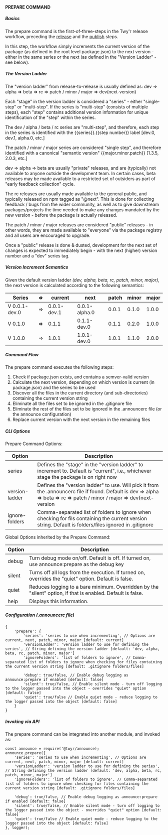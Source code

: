 #### PREPARE COMMAND

##### Basics
The prepare command is the first-of-three-steps in the Twy'r release workflow,
preceding the [release](RELEASE_COMMAND.md) and the [publish](PUBLISH_COMMAND.md)
steps.

In this step, the workflow simply increments the current version of the package
(as defined in the root level package.json) to the next version - either in the
same series or the next (as defined in the "Version Ladder" - see below).

##### The Version Ladder
The "version ladder" from release-to-release is usually defined as:
dev => alpha => beta => rc => patch / minor / major => dev(next-version)

Each "stage" in the version ladder is considered a "series" - either "single-step" or
"multi-step". If the series is "multi-step" (consists of multiple steps), each "step"
contains additional version information for unique identification of the "step" within
the series.

The dev / alpha / beta / rc series are "multi-step", and therefore, each step
in the series is identified with the {{series}}.{{step number}} label [dev.0, dev.1,
alpha.0, etc.]

The patch / minor / major series are considered "single step", and therefore identified
with a canonical "semantic version" {{major.minor.patch}} [1.3.5, 2.0.3, etc.]

dev => alpha => beta are usually "private" releases, and are (typically) not available
to anyone outside the development team. In certain cases, beta releases may be made
available to a restricted set of outsiders as part of "early feedback collection" cycle.

The rc releases are usually made available to the general public, and typically released on
npm tagged as "@next". This is done for collecting feedback / bugs from the wider community,
as well as to give downstream packages/projects the time needed to make any changes mandated
by the new version - before the package is actually released.

The patch / minor / major releases are considered "public" releases - in other words, they are
made available to "everyone" via the package registry and all users are encouraged to upgrade.

Once a "public" release is done & dusted, development for the next set of changes is expected
to immediately begin - with the next (higher) version number and a "dev" series tag.

##### Version Increment Semantics

Given the default version ladder *(dev, alpha, beta, rc, patch, minor, major)*, the next version
is calculated according to the following semantics:

| Series | => | current | next | patch | minor | major |
| --- | --- | --- | --- | --- | --- | --- |
| V 0.0.1-dev.0 | => | 0.0.1-dev.1 | 0.0.1-alpha.0 | 0.0.1 | 0.1.0 | 1.0.0 |
| V 0.1.0 | => | 0.1.1 | 0.1.1-dev.0 | 0.1.1 | 0.2.0 | 1.0.0 |
| V 1.0.0 | => | 1.0.1 | 1.0.1-dev.0 | 1.0.1 | 1.1.0 | 2.0.0 |

##### Command Flow

The prepare command executes the following steps:

1. Check if package.json exists, and contains a semver-valid version
1. Calculate the next version, depending on which version is current (in package.json) and the series to be used
1. Discover all the files in the current directory (and sub-directories) containing the current version string
1. Eliminate all the files set to be ignored in the .gitignore file
1. Eliminate the rest of the files set to be ignored in the .announcerc file (or the announce configuration)
1. Replace current version with the next version in the remaining files

##### CLI Options

Prepare Command Options:

| Option | Description |
| --- | --- |
| series | Defines the "stage" in the "version ladder" to increment to. Default is "current", i.e., whichever stage the package is on right now |
| version-ladder | Defines the "version ladder" to use. Will pick it from the .announcerc file if found. Default is dev => alpha => beta => rc => patch / minor / major => dev(next-version |
| ignore-folders | Comma-separated list of folders to ignore when checking for fils containing the current version string. Default is folders/files ignored in .gitignore |

Global Options inherited by the Prepare Command:

| Option | Description |
| --- | --- |
| debug | Turn debug mode on/off. Default is off. If turned on, use announce:prepare as the debug key |
| silent | Turns off all logs from the execution. If turned on, overrides the "quiet" option. Default is false. |
| quiet | Reduces logging to a bare minimum. Overridden by the "silent" option, if that is enabled. Default is false. |
| help | Displays this information. |

##### Configuration (.announcerc file)

```
{
    'prepare': {
        'series': 'series to use when incrementing', // Options are current, next, patch, minor, major [default: current]
        'versionLadder': 'version ladder to use for defining the series', // String defining the version ladder [default: 'dev, alpha, beta, rc, patch, minor, major']
        'ignoreFolders': 'list of folders to ignore', // Comma-separated list of folders to ignore when checking for files containing the current version string [default: .gitignore folders/files]

        'debug': true/false, // Enable debug logging as announce:prepare if enabled [default: false]
        'silent': true/false, // Enable silent mode - turn off logging to the logger passed into the object - overrides "quiet" option [default: false]
        'quiet': true/false // Enable quiet mode - reduce logging to the logger passed into the object [default: false]
    }
}
```

##### Invoking via API

The prepare command can be integrated into another module, and invoked as:

```
const announce = require('@twyr/announce);
announce.prepare({
    'series': 'series to use when incrementing', // Options are current, next, patch, minor, major [default: current]
    'versionLadder': 'version ladder to use for defining the series', // String defining the version ladder [default: 'dev, alpha, beta, rc, patch, minor, major']
    'ignoreFolders': 'list of folders to ignore', // Comma-separated list of folders to ignore when checking for files containing the current version string [default: .gitignore folders/files]

    'debug': true/false, // Enable debug logging as announce:prepare if enabled [default: false]
    'silent': true/false, // Enable silent mode - turn off logging to the logger passed into the object - overrides "quiet" option [default: false]
    'quiet': true/false // Enable quiet mode - reduce logging to the logger passed into the object [default: false]
}, logger);
```
